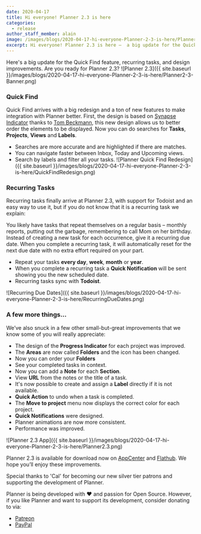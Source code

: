 ```yaml
---
date: 2020-04-17
title: Hi everyone! Planner 2.3 is here
categories:
  - release
author_staff_member: alain
image: /images/blogs/2020-04-17-hi-everyone-Planner-2-3-is-here/Planner2-3-Banner.png
excerpt: Hi everyone! Planner 2.3 is here –  a big update for the Quick Find feature, recurring tasks and design improvements.
---
```

Here's a big update for the Quick Find feature, recurring tasks, and design improvements. Are you ready for Planner 2.3?
![Planner 2.3]({{ site.baseurl }}/images/blogs/2020-04-17-hi-everyone-Planner-2-3-is-here/Planner2-3-Banner.png)

### Quick Find
Quick Find arrives with a big redesign and a ton of new features to make integration with Planner better. First, the design is based on [Synapse Indicator](https://github.com/tom95/indicator-synapse) thanks to [Tom Beckmann](https://github.com/tom95), this new design allows us to better order the elements to be displayed.
Now you can do searches for **Tasks**, **Projects**, **Views** and **Labels**.
* Searches are more accurate and are highlighted if there are matches.
* You can navigate faster between Inbox, Today and Upcoming views.
* Search by labels and filter all your tasks.
![Planner Quick Find Redesign]({{ site.baseurl }}/images/blogs/2020-04-17-hi-everyone-Planner-2-3-is-here/QuickFindRedesign.png)

### Recurring Tasks
Recurring tasks finally arrive at Planner 2.3, with support for Todoist and an easy way to use it,
but if you do not know that it is a recurring task we explain:

You likely have tasks that repeat themselves on a regular basis – monthly reports, putting out the garbage, remembering to call Mom on her birthday.
Instead of creating a new task for each occurrence, give it a recurring due date. When you complete a recurring task, it will automatically reset for the next due date with no extra effort required on your part.

- Repeat your tasks **every day**, **week**, **month** or **year**.
- When you complete a recurring task a **Quick Notification** will be sent showing you the new scheduled date.
- Recurring tasks sync with **Todoist**.

![Recurring Due Dates]({{ site.baseurl }}/images/blogs/2020-04-17-hi-everyone-Planner-2-3-is-here/RecurringDueDates.png)

### A few more things…
We’ve also snuck in a few other small-but-great improvements that we know some of you will really appreciate:

- The design of the **Progress Indicator** for each project was improved.
- The **Areas** are now called **Folders** and the icon has been changed.
- Now you can order your **Folders**
- See your completed tasks in context.
- Now you can add a **Note** for each **Section**.
- View **URL** from the notes or the title of a task.
- It's now possible to create and assign a **Label** directly if it is not available.
- **Quick Action** to undo when a task is completed.
- The **Move to project** menu now displays the correct color for each project.
- **Quick Notifications** were designed.
- Planner animations are now more consistent.
- Performance was improved.

![Planner 2.3 App]({{ site.baseurl }}/images/blogs/2020-04-17-hi-everyone-Planner-2-3-is-here/Planner2.3.png)

Planner 2.3 is available for download now on [AppCenter](https://appcenter.elementary.io/com.github.alainm23.planner/) and [Flathub](https://flathub.org/apps/details/com.github.alainm23.planner). We hope you’ll enjoy these improvements.

Special thanks to 'Cal' for becoming our new silver tier patrons and supporting the development of Planner.

Planner is being developed with ❤️ and passion for Open Source. However, if you like Planner and want to support its development, consider donating to via:
- [Patreon](https://www.patreon.com/alainm23)
- [PayPal](https://www.paypal.me/alainm23)
